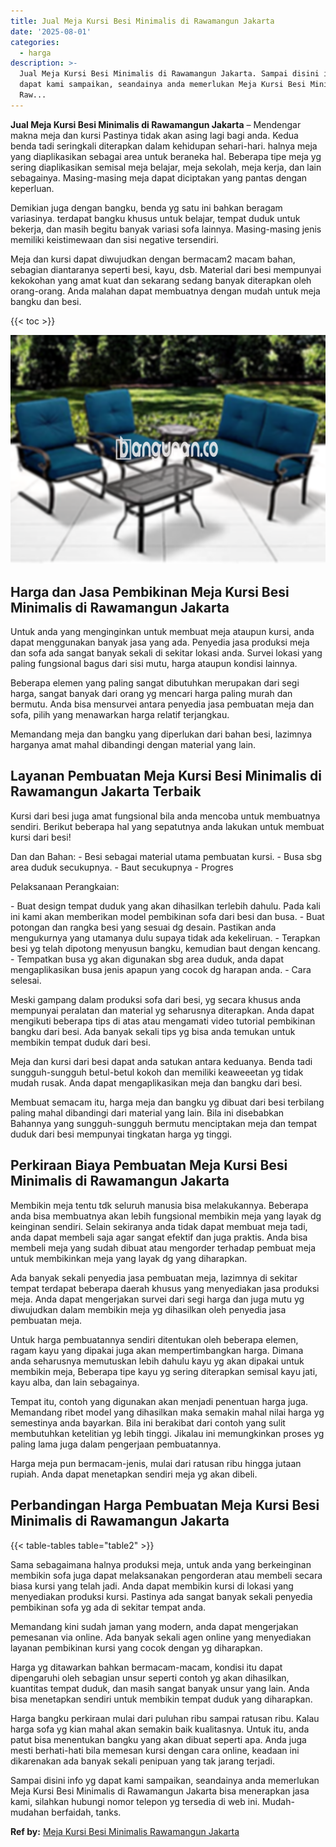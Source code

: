 ```yaml
---
title: Jual Meja Kursi Besi Minimalis di Rawamangun Jakarta
date: '2025-08-01'
categories:
  - harga
description: >-
  Jual Meja Kursi Besi Minimalis di Rawamangun Jakarta. Sampai disini info yg
  dapat kami sampaikan, seandainya anda memerlukan Meja Kursi Besi Minimalis di
  Raw...
---
```


**Jual Meja Kursi Besi Minimalis di Rawamangun Jakarta** – Mendengar makna meja dan kursi Pastinya tidak akan asing lagi bagi anda. Kedua benda tadi seringkali diterapkan dalam kehidupan sehari-hari. halnya meja yang diaplikasikan sebagai area untuk beraneka hal. Beberapa tipe meja yg sering diaplikasikan semisal meja belajar, meja sekolah, meja kerja, dan lain sebagainya. Masing-masing meja dapat diciptakan yang pantas dengan keperluan.

Demikian juga dengan bangku, benda yg satu ini bahkan beragam variasinya. terdapat bangku khusus untuk belajar, tempat duduk untuk bekerja, dan masih begitu banyak variasi sofa lainnya. Masing-masing jenis memiliki keistimewaan dan sisi negative tersendiri.

Meja dan kursi dapat diwujudkan dengan bermacam2 macam bahan, sebagian diantaranya seperti besi, kayu, dsb. Material dari besi mempunyai kekokohan yang amat kuat dan sekarang sedang banyak diterapkan oleh orang-orang. Anda malahan dapat membuatnya dengan mudah untuk meja bangku dan besi.

{{< toc >}}

![Jual Meja Kursi Besi Minimalis di Rawamangun Jakarta](/images/jual-meja-besi-murah04.png)

## Harga dan Jasa Pembikinan Meja Kursi Besi Minimalis di Rawamangun Jakarta

Untuk anda yang menginginkan untuk membuat meja ataupun kursi, anda dapat menggunakan banyak jasa yang ada. Penyedia jasa produksi meja dan sofa ada sangat banyak sekali di sekitar lokasi anda. Survei lokasi yang paling fungsional bagus dari sisi mutu, harga ataupun kondisi lainnya.

Beberapa elemen yang paling sangat dibutuhkan merupakan dari segi harga, sangat banyak dari orang yg mencari harga paling murah dan bermutu. Anda bisa mensurvei antara penyedia jasa pembuatan meja dan sofa, pilih yang menawarkan harga relatif terjangkau.

Memandang meja dan bangku yang diperlukan dari bahan besi, lazimnya harganya amat mahal dibandingi dengan material yang lain.

## Layanan Pembuatan Meja Kursi Besi Minimalis di Rawamangun Jakarta Terbaik

Kursi dari besi juga amat fungsional bila anda mencoba untuk membuatnya sendiri. Berikut beberapa hal yang sepatutnya anda lakukan untuk membuat kursi dari besi!

Dan dan Bahan: - Besi sebagai material utama pembuatan kursi. - Busa sbg area duduk secukupnya. - Baut secukupnya - Progres

Pelaksanaan Perangkaian:

\- Buat design tempat duduk yang akan dihasilkan terlebih dahulu. Pada kali ini kami akan memberikan model pembikinan sofa dari besi dan busa. - Buat potongan dan rangka besi yang sesuai dg desain. Pastikan anda mengukurnya yang utamanya dulu supaya tidak ada kekeliruan. - Terapkan besi yg telah dipotong menyusun bangku, kemudian baut dengan kencang. - Tempatkan busa yg akan digunakan sbg area duduk, anda dapat mengaplikasikan busa jenis apapun yang cocok dg harapan anda. - Cara selesai.

Meski gampang dalam produksi sofa dari besi, yg secara khusus anda mempunyai peralatan dan material yg seharusnya diterapkan. Anda dapat mengikuti beberapa tips di atas atau mengamati video tutorial pembikinan bangku dari besi. Ada banyak sekali tips yg bisa anda temukan untuk membikin tempat duduk dari besi.

Meja dan kursi dari besi dapat anda satukan antara keduanya. Benda tadi sungguh-sungguh betul-betul kokoh dan memiliki keaweeetan yg tidak mudah rusak. Anda dapat mengaplikasikan meja dan bangku dari besi.

Membuat semacam itu, harga meja dan bangku yg dibuat dari besi terbilang paling mahal dibandingi dari material yang lain. Bila ini disebabkan Bahannya yang sungguh-sungguh bermutu menciptakan meja dan tempat duduk dari besi mempunyai tingkatan harga yg tinggi.

## Perkiraan Biaya Pembuatan Meja Kursi Besi Minimalis di Rawamangun Jakarta

Membikin meja tentu tdk seluruh manusia bisa melakukannya. Beberapa anda bisa membuatnya akan lebih fungsional membikin meja yang layak dg keinginan sendiri. Selain sekiranya anda tidak dapat membuat meja tadi, anda dapat membeli saja agar sangat efektif dan juga praktis. Anda bisa membeli meja yang sudah dibuat atau mengorder terhadap pembuat meja untuk membikinkan meja yang layak dg yang diharapkan.

Ada banyak sekali penyedia jasa pembuatan meja, lazimnya di sekitar tempat terdapat beberapa daerah khusus yang menyediakan jasa produksi meja. Anda dapat mengerjakan survei dari segi harga dan juga mutu yg diwujudkan dalam membikin meja yg dihasilkan oleh penyedia jasa pembuatan meja.

Untuk harga pembuatannya sendiri ditentukan oleh beberapa elemen, ragam kayu yang dipakai juga akan mempertimbangkan harga. Dimana anda seharusnya memutuskan lebih dahulu kayu yg akan dipakai untuk membikin meja, Beberapa tipe kayu yg sering diterapkan semisal kayu jati, kayu alba, dan lain sebagainya.

Tempat itu, contoh yang digunakan akan menjadi penentuan harga juga. Memandang ribet model yang dihasilkan maka semakin mahal nilai harga yg semestinya anda bayarkan. Bila ini berakibat dari contoh yang sulit membutuhkan ketelitian yg lebih tinggi. Jikalau ini memungkinkan proses yg paling lama juga dalam pengerjaan pembuatannya.

Harga meja pun bermacam-jenis, mulai dari ratusan ribu hingga jutaan rupiah. Anda dapat menetapkan sendiri meja yg akan dibeli.

## Perbandingan Harga Pembuatan Meja Kursi Besi Minimalis di Rawamangun Jakarta

{{< table-tables table="table2" >}}

Sama sebagaimana halnya produksi meja, untuk anda yang berkeinginan membikin sofa juga dapat melaksanakan pengorderan atau membeli secara biasa kursi yang telah jadi. Anda dapat membikin kursi di lokasi yang menyediakan produksi kursi. Pastinya ada sangat banyak sekali penyedia pembikinan sofa yg ada di sekitar tempat anda.

Memandang kini sudah jaman yang modern, anda dapat mengerjakan pemesanan via online. Ada banyak sekali agen online yang menyediakan layanan pembikinan kursi yang cocok dengan yg diharapkan.

Harga yg ditawarkan bahkan bermacam-macam, kondisi itu dapat dipengaruhi oleh sebagian unsur seperti contoh yg akan dihasilkan, kuantitas tempat duduk, dan masih sangat banyak unsur yang lain. Anda bisa menetapkan sendiri untuk membikin tempat duduk yang diharapkan.

Harga bangku perkiraan mulai dari puluhan ribu sampai ratusan ribu. Kalau harga sofa yg kian mahal akan semakin baik kualitasnya. Untuk itu, anda patut bisa menentukan bangku yang akan dibuat seperti apa. Anda juga mesti berhati-hati bila memesan kursi dengan cara online, keadaan ini dikarenakan ada banyak sekali penipuan yang tak jarang terjadi.

Sampai disini info yg dapat kami sampaikan, seandainya anda memerlukan Meja Kursi Besi Minimalis di Rawamangun Jakarta bisa menerapkan jasa kami, silahkan hubungi nomor telepon yg tersedia di web ini. Mudah-mudahan berfaidah, tanks.

**Ref by:** [Meja Kursi Besi Minimalis Rawamangun Jakarta](https://id.wikipedia.org/wiki/Meja)
